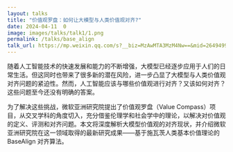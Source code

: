 ```yaml
---
layout: talks
title: "价值观罗盘：如何让大模型与人类价值观对齐?"
date: 2024-04-11  0
image: images/talks/talk1/1.png
permalink: /talks/base_align
talk_url: https://mp.weixin.qq.com/s?__biz=MzAwMTA3MzM4Nw==&mid=2649499350&idx=1&sn=26a0db299e290bf34ac1fc4909b79d0b&chksm=82c7cf52b5b04644acc0ae8e7cc4221b827a8b883041281e8173f23977e4e5dcb554006ab4d8&mpshare=1&scene=1&srcid=0607CMwKY9qFJANncc7xeOFM&sharer_shareinfo=64976deb74d306dbf36f02d2db82248f&sharer_shareinfo_first=64976deb74d306dbf36f02d2db82248f#rd
---
```


随着人工智能技术的快速发展和能力的不断增强，大模型已经逐步应用于人们的日常生活。但这同时也带来了很多新的潜在风险，进一步凸显了大模型与人类价值观对齐问题的紧迫性。然而，人工智能应该与哪些价值观进行对齐？又该如何对齐？这些问题至今还没有明确的答案。 

为了解决这些挑战，微软亚洲研究院提出了价值观罗盘（Value Compass）项目，从交叉学科的角度切入，充分借鉴伦理学和社会学中的理论，以解决对价值观的定义、评测和对齐问题。本文将深度解析大模型价值观的对齐现状，并介绍微软亚洲研究院在这一领域取得的最新研究成果——基于施瓦茨人类基本价值理论的 BaseAlign 对齐算法。